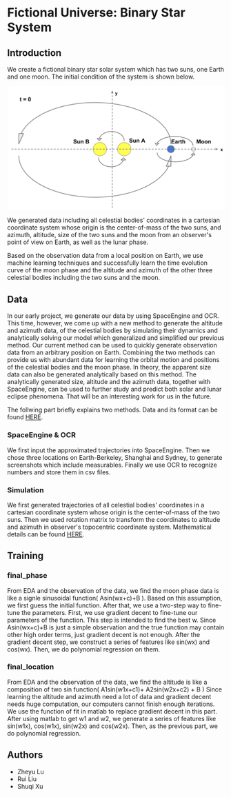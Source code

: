 # Fictional Universe: Binary Star System

## Introduction
We create a fictional binary star solar system which has two suns, one Earth and one moon. The initial condition of the system is shown below.

<p align="center">
  <img src="https://github.com/Leo-godel/Project-S-final/blob/media/init.png?raw=true", width="600px">
</p>

We generated data including all celestial bodies' coordinates in a cartesian coordinate system whose origin is the center-of-mass of the two suns, and azimuth, altitude, size of the two suns and the moon from an observer's point of view on Earth, as well as the lunar phase.

Based on the observation data from a local position on Earth, we use machine learning techniques and successfully learn the time evolution curve of the moon phase and the altitude and azimuth of the other three celestial bodies including the two suns and the moon.

## Data
In our early project, we generate our data by using SpaceEngine and OCR. This time, however, we come up with a new method to generate the altitude and azimuth data, of the celestial bodies by simulating their dynamics and analytically solving our model which generalized and simplified our previous method. Our current method can be used to quickly generate observation data from an arbitrary position on Earth. Combining the two methods can provide us with abundant data for learning the orbital motion and positions of the celestial bodies and the moon phase. In theory, the apparent size data can also be generated analytically based on this method. The analytically generated size, altitude and the azimuth data, together with SpaceEngine, can be used to further study and predict both solar and lunar eclipse phenomena. That will be an interesting work for us in the future.

The follwing part briefly explains two methods. Data and its format can be found [HERE](https://github.com/Leo-godel/Project-S-final/tree/main/data).

### SpaceEngine & OCR
We first input the approximated trajectories into SpaceEngine. Then we chose three locations on Earth-Berkeley, Shanghai and Sydney, to generate screenshots which include measurables. Finally we use OCR to recognize numbers and store them in csv files. 
### Simulation
We first generated trajectories of all celestial bodies' coordinates in a cartesian coordinate system whose origin is the center-of-mass of the two suns. Then we used rotation matrix to transform the coordinates to altitude and azimuth in observer's topocentric coordinate system. Mathematical details can be found [HERE](https://github.com/Leo-godel/Project-S-final/blob/main/Final_writeup.pdf).

## Training
### final_phase
From EDA and the observation of the data, we find the moon phase data is like a signle sinusoidal function( Asin(wx+c)+B ). Based on this assumption, we first guess the initial function. After that, we use a two-step way to fine-tune the parameters. First, we use gradient decent to fine-tune our parameters of the function. This step is intended to find the best w.
Since Asin(wx+c)+B is just a simple observation and the true function may contain other high order terms, just gradient decent is not enough.
After the gradient decent step, we construct a series of features like sin(wx) and cos(wx). Then, we do polynomial regression on them.

### final_location
From EDA and the observation of the data, we find the altitude is like a composition of two sin function( A1sin(w1x+c1)+ A2sin(w2x+c2) + B )
Since learning the altitude and azimuth need a lot of data and gradient decent needs huge computation, our computers cannot finish enough iterations.
We use the function of fit in matlab to replace gradient decent in this part. 
After using matlab to get w1 and w2, we generate a series of features like sin(w1x), cos(w1x), sin(w2x) and cos(w2x). Then, as the previous part, we do polynomial regression.

## Authors
* Zheyu Lu   
* Rui Liu   
* Shuqi Xu
